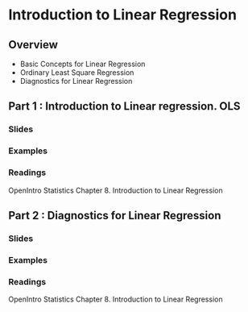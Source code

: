 # Introduction to Linear Regression

## Overview
* Basic Concepts for Linear Regression
* Ordinary Least Square Regression
* Diagnostics for Linear Regression


## Part 1 : Introduction to Linear regression. OLS
### Slides
### Examples

### Readings
OpenIntro Statistics Chapter 8. Introduction to Linear Regression

## Part 2 : Diagnostics for Linear Regression
### Slides
### Examples

### Readings
OpenIntro Statistics Chapter 8. Introduction to Linear Regression
